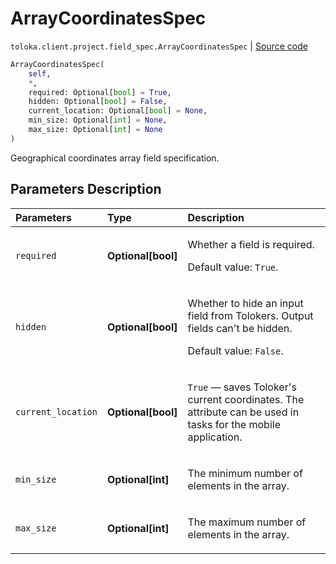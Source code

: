 # ArrayCoordinatesSpec
`toloka.client.project.field_spec.ArrayCoordinatesSpec` | [Source code](https://github.com/Toloka/toloka-kit/blob/v1.2.1/src/client/project/field_spec.py#L217)

```python
ArrayCoordinatesSpec(
    self,
    *,
    required: Optional[bool] = True,
    hidden: Optional[bool] = False,
    current_location: Optional[bool] = None,
    min_size: Optional[int] = None,
    max_size: Optional[int] = None
)
```

Geographical coordinates array field specification.

## Parameters Description

| Parameters | Type | Description |
| :----------| :----| :-----------|
`required`|**Optional\[bool\]**|<p>Whether a field is required. </p><p>Default value: `True`.</p>
`hidden`|**Optional\[bool\]**|<p>Whether to hide an input field from Tolokers. Output fields can&#x27;t be hidden. </p><p>Default value: `False`.</p>
`current_location`|**Optional\[bool\]**|<p>`True` — saves Toloker&#x27;s current coordinates. The attribute can be used in tasks for the mobile application.</p>
`min_size`|**Optional\[int\]**|<p>The minimum number of elements in the array.</p>
`max_size`|**Optional\[int\]**|<p>The maximum number of elements in the array.</p>
